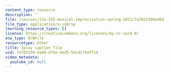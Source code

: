 ```yaml
---
content_type: resource
description: ''
file: /courses/21m-355-musical-improvisation-spring-2013/7a702338da48d7de4ed55dcd174aff14_ozWf4TDXvdk.srt
file_type: application/x-subrip
learning_resource_types: []
license: https://creativecommons.org/licenses/by-nc-sa/4.0/
ocw_type: OCWFile
resourcetype: Other
title: 3play caption file
uid: 7a702338-da48-d7de-4ed5-5dcd174aff14
video_metadata:
  youtube_id: null
---
```

